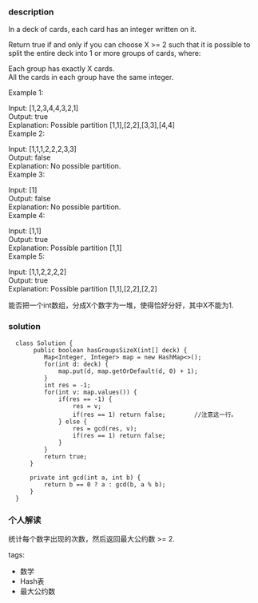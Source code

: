 ### description    
  In a deck of cards, each card has an integer written on it.  
    
  Return true if and only if you can choose X >= 2 such that it is possible to split the entire deck into 1 or more groups of cards, where:  
    
  Each group has exactly X cards.  
  All the cards in each group have the same integer.  
     
    
  Example 1:  
    
  Input: [1,2,3,4,4,3,2,1]  
  Output: true  
  Explanation: Possible partition [1,1],[2,2],[3,3],[4,4]  
  Example 2:  
    
  Input: [1,1,1,2,2,2,3,3]  
  Output: false  
  Explanation: No possible partition.  
  Example 3:  
    
  Input: [1]  
  Output: false  
  Explanation: No possible partition.  
  Example 4:  
    
  Input: [1,1]  
  Output: true  
  Explanation: Possible partition [1,1]  
  Example 5:  
    
  Input: [1,1,2,2,2,2]  
  Output: true  
  Explanation: Possible partition [1,1],[2,2],[2,2]  
    
  能否把一个int数组，分成X个数字为一堆，使得恰好分好，其中X不能为1.  
### solution    
```    
  class Solution {  
       public boolean hasGroupsSizeX(int[] deck) {  
          Map<Integer, Integer> map = new HashMap<>();  
          for(int d: deck) {  
              map.put(d, map.getOrDefault(d, 0) + 1);  
          }  
          int res = -1;  
          for(int v: map.values()) {  
              if(res == -1) {  
                  res = v;  
                  if(res == 1) return false;        //注意这一行。  
              } else {  
                  res = gcd(res, v);  
                  if(res == 1) return false;  
              }  
          }  
          return true;  
      }  
    
      private int gcd(int a, int b) {  
          return b == 0 ? a : gcd(b, a % b);  
      }  
  }  
```    
    
### 个人解读    
  统计每个数字出现的次数，然后返回最大公约数 >= 2.  
    
tags:    
  -  数学  
  -  Hash表  
  -  最大公约数  
